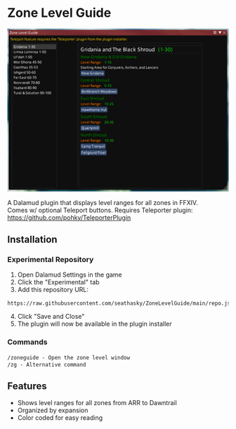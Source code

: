 # Zone Level Guide

![Zone Level Guide](https://raw.githubusercontent.com/seathasky/ZoneLevelGuide/refs/heads/main/Images/ZL2.png)

A Dalamud plugin that displays level ranges for all zones in FFXIV.<br>
Comes w/ optional Teleport buttons. Requires Teleporter plugin: https://github.com/pohky/TeleporterPlugin

## Installation

### Experimental Repository
1. Open Dalamud Settings in the game
2. Click the "Experimental" tab
3. Add this repository URL:
```
https://raw.githubusercontent.com/seathasky/ZoneLevelGuide/main/repo.json
```
4. Click "Save and Close"
5. The plugin will now be available in the plugin installer

### Commands
```
/zoneguide - Open the zone level window
/zg - Alternative command
```

## Features
- Shows level ranges for all zones from ARR to Dawntrail
- Organized by expansion
- Color coded for easy reading
